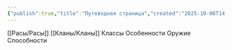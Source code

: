```yaml
---
{"publish":true,"title":"Путеводная страница","created":"2025-10-08T14:36:17.942+02:00","modified":"2025-10-08T16:08:47.521+02:00","cssclasses":""}
---
```



[[Расы/Расы]]
[[Кланы/Кланы]]
Классы
Особенности
Оружие
Способности 
